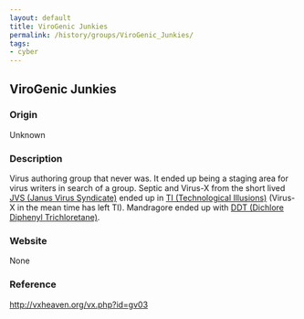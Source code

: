 ```yaml
---
layout: default
title: ViroGenic Junkies
permalink: /history/groups/ViroGenic_Junkies/
tags:
- cyber
---
```


## ViroGenic Junkies

### Origin
Unknown

### Description
Virus authoring group that never was. It ended up being a staging area for virus writers in search of a group. Septic and Virus-X from the short lived [JVS (Janus Virus Syndicate)](http://vxheaven.org/vx.php?id=gj00) ended up in [TI (Technological Illusions)](http://vxheaven.org/vx.php?id=gt03) (Virus-X in the mean time has left TI). Mandragore ended up with [DDT (Dichlore Diphenyl Trichloretane)](http://vxheaven.org/vx.php?id=gd03).

### Website
None

### Reference
http://vxheaven.org/vx.php?id=gv03
